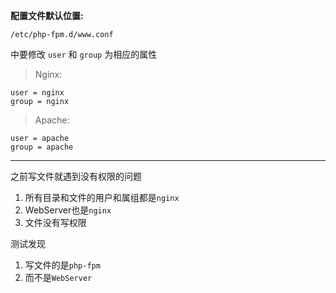 **配置文件默认位置:**

    /etc/php-fpm.d/www.conf

中要修改 `user` 和 `group` 为相应的属性

>   Nginx:

    user = nginx
    group = nginx

>   Apache:

    user = apache
    group = apache

---
之前写文件就遇到没有权限的问题
1. 所有目录和文件的用户和属组都是`nginx`
2. WebServer也是`nginx`
3. 文件没有写权限

测试发现
1. 写文件的是`php-fpm`
2. 而不是`WebServer`
